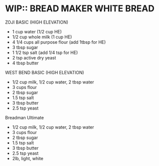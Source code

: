 WIP:: BREAD MAKER WHITE BREAD
================================================================================
ZOJI BASIC (HIGH ELEVATION)
- 1 cup water (1/2 cup HE)
- 1/2 cup whole milk (1 cup HE)
- 4 1/4 cups all purpose flour (add 1tbsp for HE)
- 3 tbsp sugar
- 1 1/2 tsp salt (add 1/4 tsp for HE)
- 2 tsp active dry yeast
- 4 tbsp butter

WEST BEND BASIC (HIGH ELEVATION)
- 1/2 cup milk, 1/2 cup water, 2 tbsp water
- 3 cups flour
- 2 tbsp sugar
- 1.5 tsp salt
- 3 tbsp butter
- 2.5 tsp yeast

Breadman Ultimate
- 1/2 cup milk, 1/2 cup water, 2 tbsp water
- 3 cups flour
- 2 tbsp sugar
- 1.5 tsp salt
- 3 tbsp butter
- 2.5 tsp yeast
- 2lb, light, white
